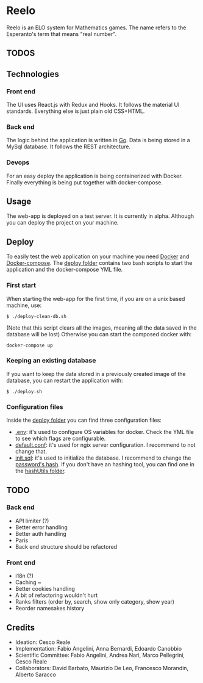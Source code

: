 # Reelo

Reelo is an ELO system for Mathematics games. The name refers to the Esperanto's term that means "real number".

## TODOS
## Technologies

### Front end

The UI uses React.js with Redux and Hooks. It follows the material UI standards. Everything else is just plain old CSS+HTML.

### Back end

The logic behind the application is written in [Go](https://golang.org/). Data is being stored in a MySql database. It follows the REST architecture.

### Devops

For an easy deploy the application is being containerized with Docker. Finally everything is being put together with docker-compose.

## Usage

The web-app is deployed on a test server. It is currently in alpha.
Although you can deploy the project on your machine.

## Deploy

To easily test the web application on your machine you need [Docker](https://www.docker.com/get-started) and [Docker-compose](https://github.com/docker/compose).
The [deploy folder](./deploy) contains two bash scripts to start the application and the docker-compose YML file.

### First start

When starting the web-app for the first time, if you are on a unix based machine, use:

```
$ ./deploy-clean-db.sh
```

(Note that this script clears all the images, meaning all the data saved in the database will be lost)
Otherwise you can start the composed docker with:

```
docker-compose up
```

### Keeping an existing database

If you want to keep the data stored in a previously created image of the database, you can restart the application with:

```
$ ./deploy.sh
```

### Configuration files

Inside the [deploy folder](./deploy) you can find three configuration files:

- [.env](./deploy/.env): it's used to configure OS variables for docker. Check the YML file to see which flags are configurable.
- [default.conf](./deploy/default.conf): it's used for ngix server configuration. I recommend to not change that.
- [init.sql](./deploy/init.sql): it's used to initialize the database. I recommend to change the [password's hash](https://github.com/CanobbioE/reelo/blob/8afde13914ef70db072e086907e376350fe39a53/deploy/init.sql#L87). If you don't have an hashing tool, you can find one in the [hashUtils folder](./deploy/hashUtils).

## TODO

### Back end

- API limiter (?)
- Better error handling
- Better auth handling
- Paris
- Back end structure should be refactored

### Front end

- i18n (?)
- Caching ~
- Better cookies handling
- A bit of refactoring wouldn't hurt
- Ranks filters (order by, search, show only category, show year)
- Reorder namesakes history

## Credits

- Ideation: Cesco Reale
- Implementation: Fabio Angelini, Anna Bernardi, Edoardo Canobbio
- Scientific Committee: Fabio Angelini, Andrea Nari, Marco Pellegrini, Cesco Reale
- Collaborators: David Barbato, Maurizio De Leo, Francesco Morandin, Alberto Saracco
